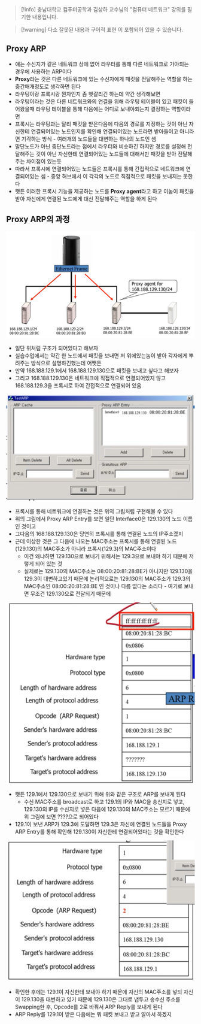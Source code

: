 > [!info] 충남대학교 컴퓨터공학과 김상하 교수님의 "컴퓨터 네트워크" 강의를 필기한 내용입니다.

> [!warning] 다소 잘못된 내용과 구어적 표현 이 포함되어 있을 수 있습니다.

## Proxy ARP

- 얘는 수신지가 같은 네트워크 상에 없어 라우터를 통해 다른 네트워크로 가야되는 경우에 사용하는 ARP이다
- **Proxy**라는 것은 다른 네트워크에 있는 수신자에게 패킷을 전달해주는 역할을 하는 중간매개정도로 생각하면 된다
- 라우팅이랑 프록시랑 뭔차인지 좀 헷갈리긴 하는데 약간 생각해보면
- 라우팅이라는 것은 다른 네트워크와의 연결을 위해 라우팅 테이블이 있고 패킷이 들어왔을때 라우팅 테이블을 통해 다음에는 어디로 보내야되는지 결정하는 역할이라면
- 프록시는 라우팅과는 달리 패킷을 받은다음에 다음의 경로를 지정하는 것이 아닌 자신한테 연결되어있는 노드인지를 확인해 연결되어있는 노드라면 받아들이고 아니라면 기각하는 방식 - 여러개의 노드들을 대변하는 하나의 노드인 셈
- 말단노드가 아닌 중단노드라는 점에서 라우터와 비슷하긴 하지만 경로를 설정해 전달해주는 것이 아닌 자신한테 연결되어있는 노드들에 대해서만 패킷을 받아 전달해주는 차이점이 있는듯
- 따라서 프록시에 연결되어있는 노드들은 프록시를 통해 간접적으로 네트워크에 연결되어있는 셈 - 중앙 허브에서 이 각각의 노드로 직접적으로 패킷을 보내지는 못한다
- 쨋든 이러한 프록시 기능을 제공하는 노드를 **Proxy agent**라고 하고 이놈이 패킷을 받아 자신에게 연결된 노드에게 대신 전달해주는 역할을 하게 된다

## Proxy ARP의 과정

![%E1%84%89%E1%85%B5%E1%86%AF%E1%84%89%E1%85%B3%E1%86%B803%20-%20Proxy%20ARP%208703ad94bd8a4c90acb6f5eef4ef03e7/image1.png](gardens/network/originals/comnet.fall.2021.cse.cnu.ac.kr/images/prac02_8703ad94bd8a4c90acb6f5eef4ef03e7/image1.png)

- 일단 위처럼 구조가 되어있다고 해보자
- 실습수업에서는 약간 한 노드에서 패킷을 보내면 저 위에있는놈이 받아 각자에게 뿌려주는 방식으로 설명하긴했는데 어쨋든
- 만약 168.188.129.1에서 168.188.129.130으로 패킷을 보내고 싶다고 해보자
- 그리고 168.188.129.130은 네트워크에 직접적으로 연결되어있지 않고 168.188.129.3을 프록시로 하여 간접적으로 연결되어 있음

![%E1%84%89%E1%85%B5%E1%86%AF%E1%84%89%E1%85%B3%E1%86%B803%20-%20Proxy%20ARP%208703ad94bd8a4c90acb6f5eef4ef03e7/image2.png](gardens/network/originals/comnet.fall.2021.cse.cnu.ac.kr/images/prac02_8703ad94bd8a4c90acb6f5eef4ef03e7/image2.png)

- 프록시를 통해 네트워크에 연결하는 것은 위의 그림처럼 구현해볼 수 있다
- 위의 그림에서 Proxy ARP Entry를 보면 일단 Interface0은 129.130의 노드 이름인 것이고
- 그다음의 168.188.129.130은 당연히 프록시를 통해 연결된 노드의 IP주소겠지
- 근데 이상한 것은 그 다음에 나오는 MAC주소는 프록시를 통해 연결된 노드(129.130)의 MAC주소가 아니라 프록시(129.3)의 MAC주소이다
	- 이건 왜냐하면 129.130으로 보내기 위해서는 129.3으로 보내야 하기 때문에 저렇게 되어 있는 것
	- 실제로는 129.130의 MAC주소는 08:00:20:81:28:BE가 아니지만 129.130을 129.3이 대변하고있기 때문에 논리적으로는 129.130의 MAC주소가 129.3의 MAC주소인 08:00:20:81:28:BE 인 것이나 다름 없다는 소리다 - 여기로 보내면 무조건 129.130으로 전달되기 때문에

![%E1%84%89%E1%85%B5%E1%86%AF%E1%84%89%E1%85%B3%E1%86%B803%20-%20Proxy%20ARP%208703ad94bd8a4c90acb6f5eef4ef03e7/image3.png](gardens/network/originals/comnet.fall.2021.cse.cnu.ac.kr/images/prac02_8703ad94bd8a4c90acb6f5eef4ef03e7/image3.png)

- 쨋든 129.1에서 129.130으로 보내기 위해 위와 같은 구조로 ARP를 보내게 된다
	- 수신 MAC주소를 broadcast로 하고 129.1의 IP와 MAC을 송신지로 넣고, 129.130의 IP를 수신지로 넣은 다음에 129.130의 MAC주소는 모르기 때문에 위 그림에 보면 ????으로 되어있다
- 129.1이 보낸 ARP가 129.3에 도달하면 129.3은 자신에 연결된 노드들을 Proxy ARP Entry를 통해 확인해 129.130이 자신한테 연결되어있다는 것을 확인한다

![%E1%84%89%E1%85%B5%E1%86%AF%E1%84%89%E1%85%B3%E1%86%B803%20-%20Proxy%20ARP%208703ad94bd8a4c90acb6f5eef4ef03e7/image4.png](gardens/network/originals/comnet.fall.2021.cse.cnu.ac.kr/images/prac02_8703ad94bd8a4c90acb6f5eef4ef03e7/image4.png)

- 확인한 후에는 129.1이 자신한테 보내야 하기 때문에 자신의 MAC주소를 넣되 자신이 129.130을 대변하고 있기 때문에 129.130은 그대로 냅두고 송수신 주소를 Swapping한 후, Opcode를 2로 바꿔서 ARP Reply를 보내게 된다
- ARP Reply를 129.1이 받은 다음에는 뭐 패킷 보내고 받고 알아서 하겠지
